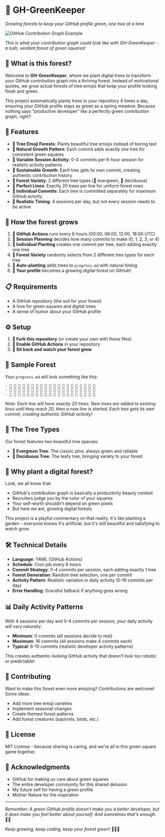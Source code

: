 # 🌱 GH-GreenKeeper

*Growing forests to keep your GitHub profile green, one tree at a time*

![GitHub Contribution Graph Example](https://media2.dev.to/dynamic/image/width=1000,height=420,fit=cover,gravity=auto,format=auto/https%3A%2F%2Fdev-to-uploads.s3.amazonaws.com%2Fuploads%2Farticles%2Fexirmgixmnkgwo40q1ig.PNG)

*This is what your contribution graph could look like with GH-GreenKeeper - a lush, verdant forest of green squares!*

## 🌲 What is this forest?

Welcome to **GH-GreenKeeper**, where we plant digital trees to transform your GitHub contribution graph into a thriving forest. Instead of motivational quotes, we grow actual forests of tree emojis that keep your profile looking fresh and green.

This project automatically plants trees in your repository 4 times a day, ensuring your GitHub profile stays as green as a spring meadow. Because nothing says "productive developer" like a perfectly green contribution graph, right?

## 🎯 Features

- **🌲 Tree Emoji Forests**: Plants beautiful tree emojis instead of boring text
- **🌳 Natural Growth Pattern**: Each commit adds exactly one tree for consistent green squares
- **🌴 Variable Session Activity**: 0-4 commits per 6-hour session for realistic activity patterns
- **🌵 Sustainable Growth**: Each tree gets its own commit, creating authentic contribution history
- **🎄 Forest Variety**: 2 different tree types (🌲 evergreen, 🌳 deciduous)
- **🎋 Perfect Lines**: Exactly 20 trees per line for uniform forest rows
- **🎍 Individual Commits**: Each tree is committed separately for maximum GitHub activity
- **🎎 Realistic Timing**: 4 sessions per day, but not every session needs to be active

## 🚀 How the forest grows

1. **🌱 GitHub Actions** runs every 6 hours (00:00, 06:00, 12:00, 18:00 UTC)
2. **🌿 Session Planning** decides how many commits to make (0, 1, 2, 3, or 4)
3. **🌳 Individual Planting** creates one commit per tree, each adding exactly one tree
4. **🌲 Forest Variety** randomly selects from 2 different tree types for each tree
5. **🌴 Auto-planting** adds trees to `progress.md` with natural timing
6. **🌱 Your profile** becomes a growing digital forest on GitHub!

## 📋 Requirements

- A GitHub repository (the soil for your forest)
- A love for green squares and digital trees
- A sense of humor about your GitHub profile

## ⚙️ Setup

1. **🌱 Fork this repository** (or create your own with these files)
2. **🌿 Enable GitHub Actions** in your repository
3. **🌳 Sit back and watch your forest grow**

## 📝 Sample Forest

Your `progress.md` will look something like this:

```
- 🌲 🌳 🌲 🌳 🌲 🌳 🌲 🌳 🌲 🌳 🌲 🌳 🌲 🌳 🌲 🌳 🌲 🌳 🌲 🌳
- 🌳 🌲 🌲 🌳 🌲 🌳 🌲 🌲 🌳 🌲 🌳 🌲 🌳 🌲 🌳 🌲 🌳 🌲 🌳 🌲
- 🌲 🌳 🌳 🌲 🌳 🌲 🌳 🌲 🌲 🌳 🌲 🌳 🌲 🌳 🌲 🌳 🌲 🌳 🌲 🌳
```

*Note: Each line will have exactly 20 trees. New trees are added to existing lines until they reach 20, then a new line is started. Each tree gets its own commit, creating authentic GitHub activity!*

## 🌲 The Tree Types

Our forest features two beautiful tree species:
- **🌲 Evergreen Tree**: The classic pine, always green and reliable
- **🌳 Deciduous Tree**: The leafy tree, bringing variety to your forest

## 🎪 Why plant a digital forest?

Look, we all know that:
- GitHub's contribution graph is basically a productivity beauty contest
- Recruiters judge you by the color of your squares
- Your self-worth shouldn't depend on green pixels
- But here we are, growing digital forests

This project is a playful commentary on that reality. It's like planting a garden - everyone knows it's artificial, but it's still beautiful and satisfying to watch grow.

## 🛠️ Technical Details

- **Language**: YAML (GitHub Actions)
- **Schedule**: Cron job every 6 hours
- **Commit Strategy**: 0-4 commits per session, each adding exactly 1 tree
- **Forest Generation**: Random tree selection, one per commit
- **Activity Pattern**: Realistic variation in daily activity (0-16 commits per day)
- **Error Handling**: Graceful fallback if anything goes wrong

## 📊 Daily Activity Patterns

With 4 sessions per day and 0-4 commits per session, your daily activity will vary naturally:
- **Minimum**: 0 commits (all sessions decide to rest)
- **Maximum**: 16 commits (all sessions make 4 commits each)
- **Typical**: 6-10 commits (realistic developer activity patterns)

This creates authentic-looking GitHub activity that doesn't look too robotic or predictable!

## 🤝 Contributing

Want to make this forest even more amazing? Contributions are welcome! Some ideas:
- Add more tree emoji varieties
- Implement seasonal changes
- Create themed forest patterns
- Add forest creatures (squirrels, birds, etc.)

## 📄 License

MIT License - because sharing is caring, and we're all in this green square game together.

## 🙏 Acknowledgments

- GitHub for making us care about green squares
- The entire developer community for this shared delusion
- My future self for having a green profile
- Mother Nature for the inspiration

---

*Remember: A green GitHub profile doesn't make you a better developer, but it does make you feel better about yourself. And sometimes that's enough.* 🌱✨

*Keep growing, keep coding, keep your forest green!* 🌲🌳🌴